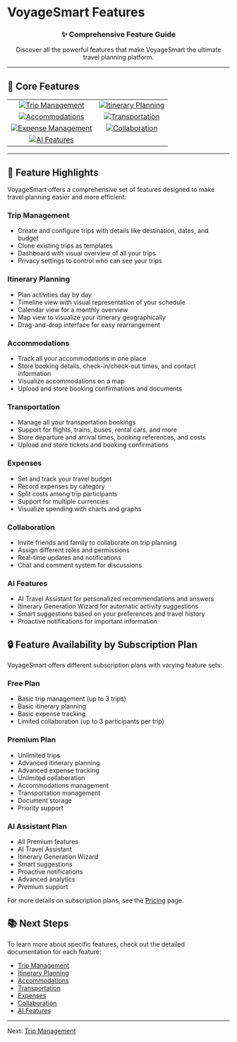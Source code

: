 # VoyageSmart Features

<div align="center">
  <h3>✨ Comprehensive Feature Guide</h3>
  <p>Discover all the powerful features that make VoyageSmart the ultimate travel planning platform.</p>
</div>

---

## 🎯 Core Features

<div align="center">
  <table>
    <tr>
      <td align="center">
        <a href="./trip-management.md">
          <img src="https://img.shields.io/badge/🗺️-Trip%20Management-blue?style=for-the-badge" alt="Trip Management"/>
        </a>
      </td>
      <td align="center">
        <a href="./itinerary-planning.md">
          <img src="https://img.shields.io/badge/📅-Itinerary%20Planning-green?style=for-the-badge" alt="Itinerary Planning"/>
        </a>
      </td>
    </tr>
    <tr>
      <td align="center">
        <a href="./accommodations.md">
          <img src="https://img.shields.io/badge/🏨-Accommodations-cyan?style=for-the-badge" alt="Accommodations"/>
        </a>
      </td>
      <td align="center">
        <a href="./transportation.md">
          <img src="https://img.shields.io/badge/🚗-Transportation-yellow?style=for-the-badge" alt="Transportation"/>
        </a>
      </td>
    </tr>
    <tr>
      <td align="center">
        <a href="./expenses.md">
          <img src="https://img.shields.io/badge/💰-Expense%20Management-orange?style=for-the-badge" alt="Expense Management"/>
        </a>
      </td>
      <td align="center">
        <a href="./collaboration.md">
          <img src="https://img.shields.io/badge/🤝-Collaboration-pink?style=for-the-badge" alt="Collaboration"/>
        </a>
      </td>
    </tr>
    <tr>
      <td align="center">
        <a href="./ai-features.md">
          <img src="https://img.shields.io/badge/🤖-AI%20Features-purple?style=for-the-badge" alt="AI Features"/>
        </a>
      </td>
      <td align="center">
        <!-- Space for future feature -->
      </td>
    </tr>
  </table>
</div>

---

## 🌟 Feature Highlights

VoyageSmart offers a comprehensive set of features designed to make travel planning easier and more efficient:

### Trip Management

- Create and configure trips with details like destination, dates, and budget
- Clone existing trips as templates
- Dashboard with visual overview of all your trips
- Privacy settings to control who can see your trips

### Itinerary Planning

- Plan activities day by day
- Timeline view with visual representation of your schedule
- Calendar view for a monthly overview
- Map view to visualize your itinerary geographically
- Drag-and-drop interface for easy rearrangement

### Accommodations

- Track all your accommodations in one place
- Store booking details, check-in/check-out times, and contact information
- Visualize accommodations on a map
- Upload and store booking confirmations and documents

### Transportation

- Manage all your transportation bookings
- Support for flights, trains, buses, rental cars, and more
- Store departure and arrival times, booking references, and costs
- Upload and store tickets and booking confirmations

### Expenses

- Set and track your travel budget
- Record expenses by category
- Split costs among trip participants
- Support for multiple currencies
- Visualize spending with charts and graphs

### Collaboration

- Invite friends and family to collaborate on trip planning
- Assign different roles and permissions
- Real-time updates and notifications
- Chat and comment system for discussions

### AI Features

- AI Travel Assistant for personalized recommendations and answers
- Itinerary Generation Wizard for automatic activity suggestions
- Smart suggestions based on your preferences and travel history
- Proactive notifications for important information

## 🔒 Feature Availability by Subscription Plan

VoyageSmart offers different subscription plans with varying feature sets:

### Free Plan

- Basic trip management (up to 3 trips)
- Basic itinerary planning
- Basic expense tracking
- Limited collaboration (up to 3 participants per trip)

### Premium Plan

- Unlimited trips
- Advanced itinerary planning
- Advanced expense tracking
- Unlimited collaboration
- Accommodations management
- Transportation management
- Document storage
- Priority support

### AI Assistant Plan

- All Premium features
- AI Travel Assistant
- Itinerary Generation Wizard
- Smart suggestions
- Proactive notifications
- Advanced analytics
- Premium support

For more details on subscription plans, see the [Pricing](https://voyage-smart.vercel.app/pricing) page.

## 📚 Next Steps

To learn more about specific features, check out the detailed documentation for each feature:

- [Trip Management](./trip-management.md)
- [Itinerary Planning](./itinerary-planning.md)
- [Accommodations](./accommodations.md)
- [Transportation](./transportation.md)
- [Expenses](./expenses.md)
- [Collaboration](./collaboration.md)
- [AI Features](./ai-features.md)

---

Next: [Trip Management](./trip-management.md)
